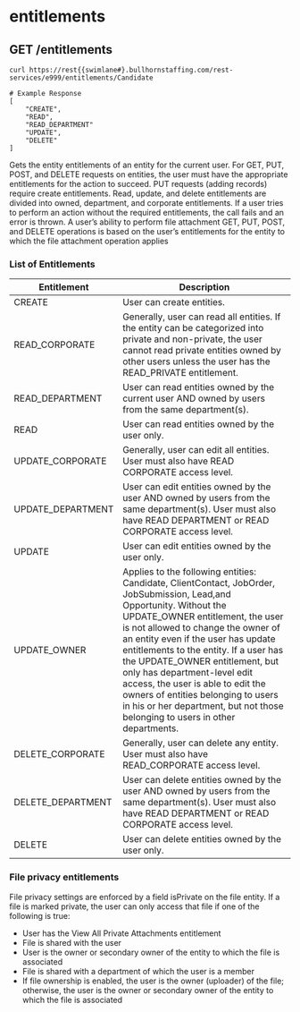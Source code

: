 # entitlements

## <span class="tag">GET</span> /entitlements

``` shell
curl https://rest{{swimlane#}.bullhornstaffing.com/rest-services/e999/entitlements/Candidate

# Example Response
[
    "CREATE",
    "READ",
    "READ_DEPARTMENT"
    "UPDATE",
    "DELETE"
]
```

Gets the entity entitlements of an entity for the current user. For GET, PUT, POST, and DELETE requests on entities, the user must have the appropriate entitlements for the action to succeed. PUT requests (adding records) require create entitlements. Read, update, and delete entitlements are divided into owned, department, and corporate entitlements. If a user tries to perform an action without the required entitlements, the call fails and an error is thrown.
A user’s ability to perform file attachment GET, PUT, POST, and DELETE operations is based on the user’s entitlements for the entity to which the file attachment operation applies

### List of Entitlements

| **Entitlement** | **Description** |
| --- | --- |
| CREATE | User can create entities. |
| READ_CORPORATE | Generally, user can read all entities. If the entity can be categorized into private and non-private, the user cannot read private entities owned by other users unless the user has the READ_PRIVATE entitlement. |
| READ_DEPARTMENT | User can read entities owned by the current user AND owned by users from the same department(s). |
| READ | User can read entities owned by the user only. |
| UPDATE_CORPORATE | Generally, user can edit all entities. User must also have READ CORPORATE access level. |
| UPDATE_DEPARTMENT | User can edit entities owned by the user AND owned by users from the same department(s). User must also have READ DEPARTMENT or READ CORPORATE access level. |
| UPDATE | User can edit entities owned by the user only. |
| UPDATE_OWNER | Applies to the following entities: Candidate, ClientContact, JobOrder, JobSubmission, Lead,and Opportunity. Without the UPDATE_OWNER entitlement, the user is not allowed to change the owner of an entity even if the user has update entitlements to the entity. If a user has the UPDATE_OWNER entitlement, but only has department-level edit access, the user is able to edit the owners of entities belonging to users in his or her department, but not those belonging to users in other departments. |
| DELETE_CORPORATE | Generally, user can delete any entity. User must also have READ_CORPORATE access level. |
| DELETE_DEPARTMENT | User can delete entities owned by the user AND owned by users from the same department(s). User must also have READ DEPARTMENT or READ CORPORATE access level. |
| DELETE | User can delete entities owned by the user only. |

### File privacy entitlements

File privacy settings are enforced by a field isPrivate on the file entity. If a file is marked private, the user can only access that file if one of the following is true:

*   User has the View All Private Attachments entitlement
*   File is shared with the user
*   User is the owner or secondary owner of the entity to which the file is associated
*   File is shared with a department of which the user is a member
*   If file ownership is enabled, the user is the owner (uploader) of the file; otherwise, the user is the owner or secondary owner of the entity to which the file is associated

